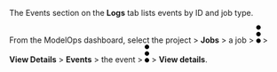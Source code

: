 The Events section on the **Logs** tab lists events by ID and job type.

From the ModelOps dashboard, select the project > **Jobs** > a job > ![kebab menu](Images/zsz1597101912145.svg) > **View Details** > **Events** > the event > ![kebab menu](Images/zsz1597101912145.svg) > **View details**.

